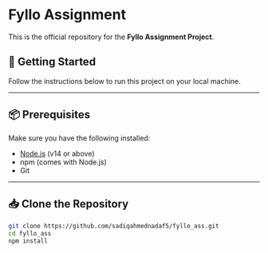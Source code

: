 # Fyllo Assignment

This is the official repository for the **Fyllo Assignment Project**.

## 🚀 Getting Started

Follow the instructions below to run this project on your local machine.

---

## 📦 Prerequisites

Make sure you have the following installed:

- [Node.js](https://nodejs.org/) (v14 or above)
- npm (comes with Node.js)
- Git

---

## 📥 Clone the Repository

```bash
git clone https://github.com/sadiqahmednadaf5/fyllo_ass.git
cd fyllo_ass
npm install 
